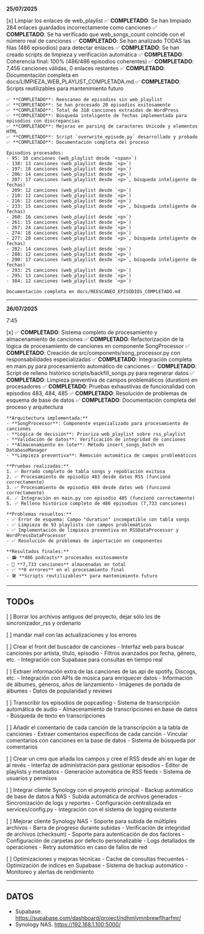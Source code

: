 **25/07/2025**

[x] Limpiar los enlaces de web_playlist
    ✅ **COMPLETADO**: Se han limpiado 284 enlaces guardados incorrectamente como canciones
    ✅ **COMPLETADO**: Se ha verificado que web_songs_count coincide con el número real de canciones
    ✅ **COMPLETADO**: Se han analizado TODAS las filas (486 episodios) para detectar enlaces
    ✅ **COMPLETADO**: Se han creado scripts de limpieza y verificación automática
    ✅ **COMPLETADO**: Coherencia final: 100% (486/486 episodios coherentes)
    ✅ **COMPLETADO**: 7,456 canciones válidas, 0 enlaces restantes
    ✅ **COMPLETADO**: Documentación completa en docs/LIMPIEZA_WEB_PLAYLIST_COMPLETADA.md
    ✅ **COMPLETADO**: Scripts reutilizables para mantenimiento futuro


    ✅ **COMPLETADO**: Reescaneo de episodios sin web_playlist
    ✅ **COMPLETADO**: Se han procesado 20 episodios exitosamente
    ✅ **COMPLETADO**: Total de 318 canciones extraídas de WordPress
    ✅ **COMPLETADO**: Búsqueda inteligente de fechas implementada para episodios con discrepancias
    ✅ **COMPLETADO**: Mejoras en parsing de caracteres Unicode y elementos HTML
    ✅ **COMPLETADO**: Script `overwrite_episode.py` desarrollado y probado
    ✅ **COMPLETADO**: Documentación completa del proceso

    Episodios procesados:
    - 95: 10 canciones (web_playlist desde `<span>`)
    - 138: 13 canciones (web_playlist desde `<p>`)
    - 197: 18 canciones (web_playlist desde `<p>`)
    - 206: 14 canciones (web_playlist desde `<p>`)
    - 207: 17 canciones (web_playlist desde `<p>`, búsqueda inteligente de fechas)
    - 209: 12 canciones (web_playlist desde `<p>`)
    - 210: 12 canciones (web_playlist desde `<p>`)
    - 216: 12 canciones (web_playlist desde `<p>`)
    - 233: 15 canciones (web_playlist desde `<p>`, búsqueda inteligente de fechas)
    - 260: 16 canciones (web_playlist desde `<p>`)
    - 261: 15 canciones (web_playlist desde `<p>`)
    - 267: 24 canciones (web_playlist desde `<p>`)
    - 274: 18 canciones (web_playlist desde `<p>`)
    - 277: 20 canciones (web_playlist desde `<p>`, búsqueda inteligente de fechas)
    - 282: 14 canciones (web_playlist desde `<p>`)
    - 288: 12 canciones (web_playlist desde `<p>`)
    - 290: 17 canciones (web_playlist desde `<p>`, búsqueda inteligente de fechas)
    - 293: 25 canciones (web_playlist desde `<p>`)
    - 295: 13 canciones (web_playlist desde `<p>`)
    - 304: 12 canciones (web_playlist desde `<p>`)

    Documentación completa en docs/REESCANEO_EPISODIOS_COMPLETADO.md

________________________________________________________________________________________________________________________

**26/07/2025**


7:45

[x] ✅ **COMPLETADO**: Sistema completo de procesamiento y almacenamiento de canciones
    ✅ **COMPLETADO**: Refactorización de la lógica de procesamiento de canciones en componente SongProcessor
    ✅ **COMPLETADO**: Creación de src/components/song_processor.py con responsabilidades especializadas
    ✅ **COMPLETADO**: Integración completa en main.py para procesamiento automático de canciones
    ✅ **COMPLETADO**: Script de relleno histórico scripts/backfill_songs.py para regenerar datos
    ✅ **COMPLETADO**: Limpieza preventiva de campos problemáticos (duration) en procesadores
    ✅ **COMPLETADO**: Pruebas exhaustivas de funcionalidad con episodios 483, 484, 485
    ✅ **COMPLETADO**: Resolución de problemas de esquema de base de datos
    ✅ **COMPLETADO**: Documentación completa del proceso y arquitectura

    **Arquitectura implementada:**
    - **SongProcessor**: Componente especializado para procesamiento de canciones
    - **Lógica de decisión**: Prioriza web_playlist sobre rss_playlist
    - **Validación de datos**: Verificación de integridad de canciones
    - **Almacenamiento en lote**: Método insert_songs_batch en DatabaseManager
    - **Limpieza preventiva**: Remoción automática de campos problemáticos

    **Pruebas realizadas:**
    1. ✅ Borrado completo de tabla songs y repoblación exitosa
    2. ✅ Procesamiento de episodio 483 desde datos RSS (funcionó correctamente)
    3. ✅ Procesamiento de episodio 484 desde datos web (funcionó correctamente)
    4. ✅ Integración en main.py con episodio 485 (funcionó correctamente)
    5. ✅ Relleno histórico completo de 486 episodios (7,733 canciones)

    **Problemas resueltos:**
    - ✅ Error de esquema: Campo "duration" incompatible con tabla songs
    - ✅ Limpieza de 93 playlists con campos problemáticos
    - ✅ Implementación de limpieza preventiva en RSSDataProcessor y WordPressDataProcessor
    - ✅ Resolución de problemas de importación en componentes

    **Resultados finales:**
    - 📻 **486 podcasts** procesados exitosamente
    - 🎵 **7,733 canciones** almacenadas en total
    - ✅ **0 errores** en el procesamiento final
    - 🛠️ **Scripts reutilizables** para mantenimiento futuro





________________________________________________________________________________________________________________________


## TODOs


[ ] Borrar los archivos antiguos del proyecto, dejar sólo los de sincronizador_rss y ordenarlo




[ ] mandar mail con las actualizaciones y los errores




[ ] Crear el front del buscador de canciones
    - Interfaz web para buscar canciones por artista, título, episodio
    - Filtros avanzados por fecha, género, etc.
    - Integración con Supabase para consultas en tiempo real

[ ] Extraer información extra de las canciones de las api de spotify, Discogs, etc.
    - Integración con APIs de música para enriquecer datos
    - Información de álbumes, géneros, años de lanzamiento
    - Imágenes de portada de álbumes
    - Datos de popularidad y reviews

[ ] Transcribir los episodios de popcasting
    - Sistema de transcripción automática de audio
    - Almacenamiento de transcripciones en base de datos
    - Búsqueda de texto en transcripciones

[ ] Añadir el comentario de cada canción de la transcripción a la tabla de canciones
    - Extraer comentarios específicos de cada canción
    - Vincular comentarios con canciones en la base de datos
    - Sistema de búsqueda por comentarios

[ ] Crear un cms que añada los campos y cree el RSS desde ahí en lugar de al revés
    - Interfaz de administración para gestionar episodios
    - Editor de playlists y metadatos
    - Generación automática de RSS feeds
    - Sistema de usuarios y permisos

[ ] Integrar cliente Synology con el proyecto principal
    - Backup automático de base de datos a NAS
    - Subida automática de archivos generados
    - Sincronización de logs y reportes
    - Configuración centralizada en services/config.py
    - Integración con el sistema de logging existente

[ ] Mejorar cliente Synology NAS
    - Soporte para subida de múltiples archivos
    - Barra de progreso durante subidas
    - Verificación de integridad de archivos (checksum)
    - Soporte para autenticación de dos factores
    - Configuración de carpetas por defecto personalizable
    - Logs detallados de operaciones
    - Retry automático en caso de fallos de red

[ ] Optimizaciones y mejoras técnicas
    - Cache de consultas frecuentes
    - Optimización de índices en Supabase
    - Sistema de backup automático
    - Monitoreo y alertas de rendimiento


________________________________________________________________________________________________________________________



## DATOS

- Supabase. https://supabase.com/dashboard/project/ndhmlymnbrewflharfmr/
- Synology NAS. https://192.168.1.100:5000/

